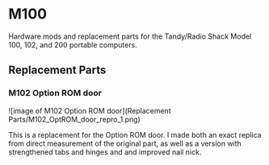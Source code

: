 # M100
Hardware mods and replacement parts for the Tandy/Radio Shack Model 100, 102, and 200 portable computers.


## Replacement Parts
### M102 Option ROM door

![image of M102 Option ROM door](Replacement Parts/M102_OptROM_door_repro_1.png)

This is a replacement for the Option ROM door. I made both an exact replica from direct measurement of the original part, as well as a version with strengthened tabs and hinges and and improved nail nick.
